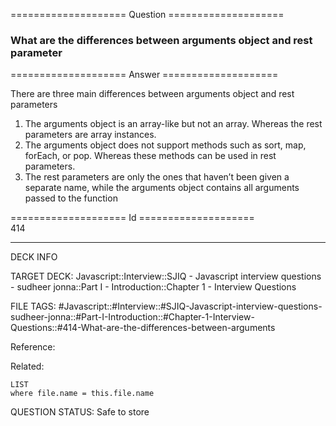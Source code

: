 ==================== Question ====================  

### What are the differences between arguments object and rest parameter  

==================== Answer ====================  

There are three main differences between arguments object and rest parameters

1. The arguments object is an array-like but not an array. Whereas the rest
   parameters are array instances.
2. The arguments object does not support methods such as sort, map, forEach, or
   pop. Whereas these methods can be used in rest parameters.
3. The rest parameters are only the ones that haven’t been given a separate
   name, while the arguments object contains all arguments passed to the
   function

==================== Id ====================  
414
<!--ID: 1707879857020-->

---

DECK INFO

TARGET DECK: Javascript::Interview::SJIQ - Javascript interview questions - sudheer jonna::Part I - Introduction::Chapter 1 - Interview Questions

FILE TAGS: #Javascript::#Interview::#SJIQ-Javascript-interview-questions-sudheer-jonna::#Part-I-Introduction::#Chapter-1-Interview-Questions::#414-What-are-the-differences-between-arguments

Reference:

Related:

```dataview
LIST
where file.name = this.file.name
```
QUESTION STATUS: Safe to store
